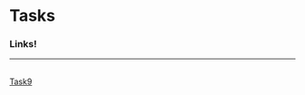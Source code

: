 # Tasks
<html>
   <head>
      <h3>Links!</h3>
   </head>
   <hr>
   <br>
   <body>
      <a href="http://127.0.0.1:5500/Task9.html" target="_blank">Task9</a>
     
   </body>    
    
</html>
